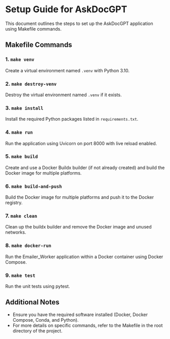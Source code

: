 # Setup Guide for AskDocGPT

This document outlines the steps to set up the AskDocGPT application using Makefile commands.

## Makefile Commands

### 1. `make venv`
Create a virtual environment named `.venv` with Python 3.10.

### 2. `make destroy-venv`
Destroy the virtual environment named `.venv` if it exists.

### 3. `make install`
Install the required Python packages listed in `requirements.txt`.

### 4. `make run`
Run the application using Uvicorn on port 8000 with live reload enabled.

### 5. `make build`
Create and use a Docker Buildx builder (if not already created) and build the Docker image for multiple platforms.

### 6. `make build-and-push`
Build the Docker image for multiple platforms and push it to the Docker registry.

### 7. `make clean`
Clean up the buildx builder and remove the Docker image and unused networks.

### 8. `make docker-run`
Run the Emailer_Worker application within a Docker container using Docker Compose.

### 9. `make test`
Run the unit tests using pytest.

## Additional Notes

- Ensure you have the required software installed (Docker, Docker Compose, Conda, and Python).
- For more details on specific commands, refer to the Makefile in the root directory of the project.